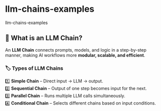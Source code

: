 # llm-chains-examples
llm-chains-examples

## 📌 What is an LLM Chain?
An **LLM Chain** connects prompts, models, and logic in a step-by-step manner, making AI workflows more **modular, scalable, and efficient**.

### 🏷️ Types of LLM Chains

1️⃣ **Simple Chain** – Direct input → LLM → output.  
2️⃣ **Sequential Chain** – Output of one step becomes input for the next.  
3️⃣ **Parallel Chain** – Runs multiple LLM calls simultaneously.  
4️⃣ **Conditional Chain** – Selects different chains based on input conditions.  
